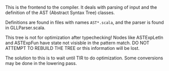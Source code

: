 This is the frontend to the compiler. It deals with parsing of input
and the definition of the AST (Abstract Syntax Tree) classes.

Definitions are found in files with names `AST*.scala`,
and the parser is found in GLLParser.scala.

This tree is not for optimization after typechecking!
Nodes like ASTExpLetIn and ASTExpFun have state not visisble
in the pattern match. DO NOT ATTEMPT TO REBUILD THE TREE or
this information will be lost.

The solution to this is to wait until TIR to do optimization.
Some conversions may be done in the lowering pass.
